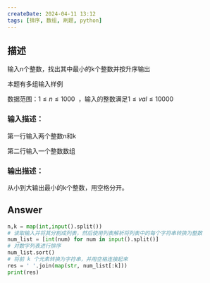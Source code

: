```yaml
---
createDate: 2024-04-11 13:12
tags: [排序, 数组, 刷题, python]
---
```

## 描述

输入n个整数，找出其中最小的k个整数并按升序输出

本题有多组输入样例

数据范围：$1≤n≤1000$  ，输入的整数满足$1≤val≤10000$ 

### 输入描述：

第一行输入两个整数n和k

第二行输入一个整数数组

### 输出描述：

从小到大输出最小的k个整数，用空格分开。

## Answer
```python
n,k = map(int,input().split())
# 读取输入并将其分割成列表，然后使用列表解析将列表中的每个字符串转换为整数
num_list = [int(num) for num in input().split()]
# 对数字列表进行排序
num_list.sort()
# 将前 k 个元素转换为字符串，并用空格连接起来
res = ' '.join(map(str, num_list[:k]))
print(res)
```